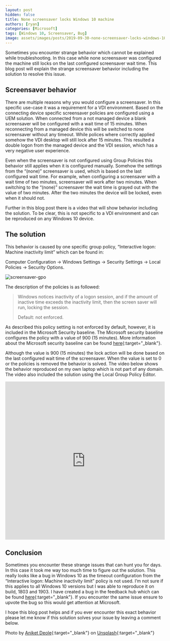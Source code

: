 ```yaml
---
layout: post
hidden: false
title: None screensaver locks Windows 10 machine
authors: [ryan]
categories: [Microsoft]
tags: [Windows 10, Screensaver, Bug]
image: assets/images/posts/2019-09-30-none-screensaver-locks-windows-10-machine/blank-screensaver-locks-windows-10-machine-feature-image.png
---
```

Sometimes you encounter strange behavior which cannot be explained while troubleshooting. In this case while none screensaver was configured the machine still locks on the last configured screensaver wait time. This blog post will explain the strange screensaver behavior including the solution to resolve this issue.

## Screensaver behavior
There are multiple reasons why you would configure a screensaver. In this specific use-case it was a requirement for a VDI environment. Based on the connecting device specific screensaver policies are configured using a UEM solution. When connected from a not managed device a blank screensaver will be configured with a wait time of 15 minutes. When reconnecting from a managed device this will be switched to none screensaver without any timeout. While polices where correctly applied somehow the VDI desktop will still lock after 15 minutes. This resulted a double logon from the managed device and the VDI session, which has a very negative user experience.

Even when the screensaver is not configured using Group Policies this behavior still applies when it is configured manually. Somehow the settings from the “(none)” screensaver is used, which is based on the last configured wait time. For example, when configuring a screensaver with a wait time of two minutes, screensaver will work after two minutes. When switching to the “(none)” screensaver the wait time is grayed out with the value of two minutes. After the two minutes the device will be locked, even when it should not.

Further in this blog post there is a video that will show behavior including the solution. To be clear, this is not specific to a VDI environment and can be reproduced on any Windows 10 device.

## The solution
This behavior is caused by one specific group policy, “Interactive logon: Machine inactivity limit” which can be found in:

Computer Configuration -> Windows Settings -> Security Settings -> Local Policies -> Security Options.

![screensaver-gpo]({{site.baseurl}}/assets/images/posts/2019-09-30-none-screensaver-locks-windows-10-machine/local-group-policy-editor-machine-inactivity-limit.png)

The description of the policies is as followed:

> Windows notices inactivity of a logon session, and if the amount of inactive time exceeds the inactivity limit, then the screen saver will run, locking the session.
> 
> Default: not enforced.

As described this policy setting is not enforced by default, however, it is included in the Microsoft Security baseline. The Microsoft security baseline configures the policy with a value of 900 (15 minutes). More information about the Microsoft security baseline can be found [here](https://docs.microsoft.com/en-us/windows/security/threat-protection/windows-security-baselines){:target="_blank"}.

Although the value is 900 (15 minutes) the lock action will be done based on the last configured wait time of the screensaver. When the value is set to 0 or the policies is removed the behavior is solved. The video below shows the behavior reproduced on my own laptop which is not part of any domain. The video also included the solution using the Local Group Policy Editor.

<iframe width="100%" height="500" src="https://www.youtube.com/embed/_78oEFHexbs" frameborder="0" allow="accelerometer; autoplay; encrypted-media; gyroscope; picture-in-picture" allowfullscreen></iframe>

## Conclusion
Sometimes you encounter these strange issues that can hunt you for days. In this case it took me way too much time to figure out the solution. This really looks like a bug in Windows 10 as the timeout configuration from the “Interactive logon: Machine inactivity limit” policy is not used. I’m not sure if this applies to all Windows 10 versions but I was able to reproduce it on build, 1803 and 1903. I have created a bug in the feedback hub which can be found [here](https://aka.ms/AA67rk3){:target="_blank"}. If you encounter the same issue ensure to upvote the bug so this would get attention at Microsoft.

I hope this blog post helps and if you ever encounter this exact behavior please let me know if this solution solves your issue by leaving a comment below.

Photo by [Aniket Deole](https://unsplash.com/@anik3t?utm_source=unsplash&utm_medium=referral&utm_content=creditCopyText){:target="_blank"} on [Unsplash](https://unsplash.com/s/photos/yosemite?utm_source=unsplash&utm_medium=referral&utm_content=creditCopyText){:target="_blank"}